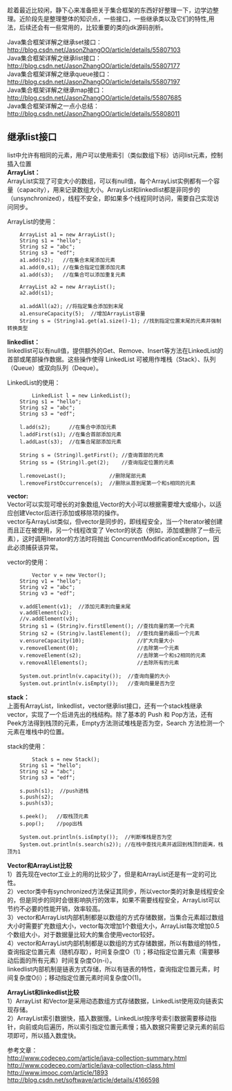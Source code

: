 趁着最近比较闲，静下心来准备把关于集合框架的东西好好整理一下，边学边整理。近阶段先是整理整体的知识点，一些接口，一些继承类以及它们的特性,用法，后续还会有一些常用的，比较重要的类的jdk源码剖析。<br>

Java集合框架详解之继承set接口：http://blog.csdn.net/JasonZhangOO/article/details/55807103<br>
Java集合框架详解之继承list接口：http://blog.csdn.net/JasonZhangOO/article/details/55807177<br>
Java集合框架详解之继承queue接口：http://blog.csdn.net/JasonZhangOO/article/details/55807197<br>
Java集合框架详解之继承map接口：http://blog.csdn.net/JasonZhangOO/article/details/55807685<br>
Java集合框架详解之一点小总结：http://blog.csdn.net/JasonZhangOO/article/details/55808011<br>

继承list接口
--------
list中允许有相同的元素，用户可以使用索引（类似数组下标）访问list元素，控制插入位置<br>
**ArrayList：**<br>
ArrayList实现了可变大小的数组，可以有null值，每个ArrayList实例都有一个容量（capacity），用来记录数组大小。ArrayList和linkedlist都是非同步的（unsynchronized），线程不安全，即如果多个线程同时访问，需要自己实现访问同步。<br>

ArrayList的使用：<br>

        ArrayList a1 = new ArrayList();		 
        String s1 = "hello";
        String s2 = "abc";
        String s3 = "edf";
        a1.add(s2);   //在集合末尾添加元素
        a1.add(0,s1); //在集合指定位置添加元素
        a1.add(s3);   //在集合可以添加重复元素
		 
        ArrayList a2 = new ArrayList();
        a2.add(s1);
		 
        a1.addAll(a2); //将指定集合添加到末尾
		a1.ensureCapacity(5);  //增加ArrayList容量 
        String s = (String)a1.get(a1.size()-1); //找到指定位置末尾的元素并强制转换类型

**linkedlist：**<br>
linkedlist可以有null值，提供额外的Get、Remove、Insert等方法在LinkedList的首部或尾部操作数据。这些操作使得 LinkedList 可被用作堆栈（Stack）、队列（Queue）或双向队列（Deque）。<br>

LinkedList的使用：<br>

        	LinkedList l = new LinkedList();
		String s1 = "hello";
		String s2 = "abc";
		String s3 = "edf";
		
		l.add(s2);      //在集合中添加元素
		l.addFirst(s1); //在集合首部添加元素
		l.addLast(s3);  //在集合尾部添加元素
		
		String s = (String)l.getFirst(); //查询首部的元素
		String ss = (String)l.get(2);    //查询指定位置的元素
		
		l.removeLast();              //删除尾部元素
		l.removeFirstOccurrence(s);  //删除从首到尾第一个和s相同的元素

**vector:**<br>
Vector可以实现可增长的对象数组,Vector的大小可以根据需要增大或缩小，以适应创建Vector后进行添加或移除项的操作。<br>
vector与ArrayList类似，但vector是同步的，即线程安全，当一个Iterator被创建而且正在被使用，另一个线程改变了 Vector的状态（例如，添加或删除了一些元素），这时调用Iterator的方法时将抛出 ConcurrentModificationException，因此必须捕获该异常。<br>

vector的使用：

        	Vector v = new Vector();
		String v1 = "hello";
		String v2 = "abc";
		String v3 = "edf";
		
		v.addElement(v1);  //添加元素到向量末尾
		v.addElement(v2);
		//v.addElement(v3); 
		String s1 = (String)v.firstElement(); //查找向量的第一个元素
		String s2 = (String)v.lastElement();  //查找向量的最后一个元素
		v.ensureCapacity(10);                 //扩大向量大小
		v.removeElement(0);                   //去除第一个元素
		v.removeElement(s2);                  //去除第一个和s2相同的元素
		v.removeAllElements();                //去除所有的元素
		
		System.out.println(v.capacity());  //查询向量的大小
		System.out.println(v.isEmpty());   //查询向量是否为空

**stack：**<br>
上面有ArrayList，linkedlist，vector继承list接口，还有一个stack栈继承vector，实现了一个后进先出的栈结构。除了基本的 Push 和 Pop方法，还有Peek方法得到栈顶的元素，Empty方法测试堆栈是否为空，Search 方法检测一个元素在堆栈中的位置。<br>

stack的使用：

        	Stack s = new Stack();
		String s1 = "hello";
		String s2 = "abc";
		String s3 = "edf";
		
		s.push(s1);  //push进栈
		s.push(s2);
		s.push(s3);
		
		s.peek();   //取栈顶元素
		s.pop();    //pop出栈
		
		System.out.println(s.isEmpty());  //判断堆栈是否为空
		System.out.println(s.search(s2)); //在栈中查找元素并返回到栈顶的距离，栈顶为1


**Vector和ArrayList比较**<br>
1）首先现在vector工业上的用的比较少了，但是和ArrayList还是有一定的可比性。<br>
2）vector类中有synchronized方法保证其同步，所以vector类的对象是线程安全的，但是同步的同时会很影响执行的效率，如果不需要线程安全，ArrayList可以节约不必要的性能开销，效率较高。<br>
3）vector和ArrayList内部机制都是以数组的方式存储数据，当集合元素超过数组大小时需要扩充数组大小，vector每次增加1个数组大小，ArrayList每次增加0.5个数组大小，对于数据量比较大的集合使用vector较好。<br>
4）vector和ArrayList内部机制都是以数组的方式存储数据，所以有数组的特性，查询指定位置元素（随机存取），时间复杂度O（1）；移动指定位置元素（需要移动后面的所有元素）时间复杂度O(n-i）。<br>
linkedlist内部机制是链表方式存储，所以有链表的特性，查询指定位置元素，时间复杂度O(i）；移动指定位置元素时间复杂度O(1)。<br>

**ArrayList和linkedlist比较**<br>
1）ArrayList 和Vector是采用动态数组方式存储数据，LinkedList使用双向链表实现存储。<br>
2）ArrayList索引数据快，插入数据慢。LinkedList按序号索引数据需要移动指针，向前或向后遍历，所以索引指定位置元素慢；插入数据只需要记录元素的前后项即可，所以插入数度快。<br>

参考文章：<br>
http://www.codeceo.com/article/java-collection-summary.html<br>
http://www.codeceo.com/article/java-collection-class.html<br>
http://www.imooc.com/article/1893<br>
http://blog.csdn.net/softwave/article/details/4166598<br>
